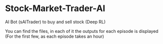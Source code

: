 # Stock-Market-Trader-AI
AI Bot (sAITrader) to buy and sell stock (Deep RL)

You can find the files, in each of it the outputs for each episode is displayed (For the first few, as each episode takes an hour)
